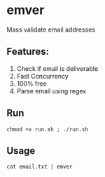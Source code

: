 # emver
Mass validate email addresses


## Features:

1. Check if email is deliverable
2. Fast Concurrency
3. 100% free
4. Parse email using regex




## Run

`chmod +x run.sh ; ./run.sh`

## Usage

`cat email.txt | emver`


